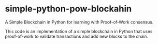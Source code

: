 # simple-python-pow-blockahin
A Simple Blockchain in Python for learning with Proof-of-Work consensus.

This code is an implementation of a simple blockchain in Python that uses proof-of-work to validate transactions and add new blocks to the chain. 